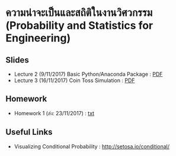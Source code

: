 # ความน่าจะเป็นและสถิติในงานวิศวกรรม (Probability and Statistics for Engineering)

## Slides
- Lecture 2 (9/11/2017) Basic Python/Anaconda Package : [PDF](/lecture2%20-%20intro%20to%20anaconda,%20spyder,%20numpy,%20python.pdf)
- Lecture 3 (16/11/2017) Coin Toss Simulation : [PDF](/lecture3%20-%20coin%20toss%20simulation.pdf)

## Homework
- Homework 1 (ส่ง: 23/11/2017) : [txt](/hw1.txt)

## Useful Links
- Visualizing Conditional Probability : http://setosa.io/conditional/

